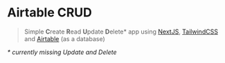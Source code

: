 # Airtable CRUD

> Simple **C**reate **R**ead **U**pdate **D**elete\* app using [NextJS](https://nextjs.org/), [TailwindCSS](https://tailwindcss.com/) and [Airtable](https://airtable.com/) (as a database)

_\* currently missing Update and Delete_
